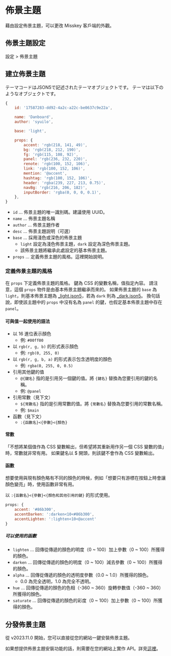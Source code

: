 # 佈景主題

藉由設定佈景主題，可以更改 Misskey 客戶端的外觀。

## 佈景主題設定

設定 > 佈景主題

## 建立佈景主題

テーマコードはJSON5で記述されたテーマオブジェクトです。
テーマは以下のようなオブジェクトです。

```js
{
	id: '17587283-dd92-4a2c-a22c-be0637c9e22a',

	name: 'Danboard',
	author: 'syuilo',

	base: 'light',

	props: {
		accent: 'rgb(218, 141, 49)',
		bg: 'rgb(218, 212, 190)',
		fg: 'rgb(115, 108, 92)',
		panel: 'rgb(236, 232, 220)',
		renote: 'rgb(100, 152, 106)',
		link: 'rgb(100, 152, 106)',
		mention: '@accent',
		hashtag: 'rgb(100, 152, 106)',
		header: 'rgba(239, 227, 213, 0.75)',
		navBg: 'rgb(216, 206, 182)',
		inputBorder: 'rgba(0, 0, 0, 0.1)',
	},
}

```

- `id` ... 佈景主題的唯一識別碼。建議使用 UUID。
- `name` ... 佈景主題名稱
- `author` ... 佈景主題作者
- `desc` ... 佈景主題説明（可選）
- `base` ... 採用淺色或深色的佈景主題
  - `light` 設定為淺色佈景主題，`dark` 設定為深色佈景主題。
  - 該佈景主題將繼承此處設定的基本佈景主題。
- `props` ... 定義佈景主題的風格。這裡開始說明。

### 定義佈景主題的風格

在 `props` 下定義佈景主題的風格。
鍵為 CSS 的變數名稱，值指定內容。
請注意，這個 `props` 物件是由基本佈景主題繼承而來的。
如果佈景主題的 `base` 為 `light`，則基本佈景主題為 [\_light.json5][_light.json5]，若為 `dark` 則為 [\_dark.json5][_dark.json5]。
換句話說，即使該主題中的 `props` 中沒有名為 `panel` 的鍵，也假定基本佈景主題中存在 `panel`。

[_light.json5]: https://github.com/misskey-dev/misskey/blob/develop/packages/frontend/src/themes/_light.json5

[_dark.json5]: https://github.com/misskey-dev/misskey/blob/develop/packages/frontend/src/themes/_dark.json5

#### 可與值一起使用的語法

- 以 16 進位表示顏色
  - 例: `#00ff00`
- 以 `rgb(r, g, b)` 的形式表示顏色
  - 例: `rgb(0, 255, 0)`
- 以 `rgb(r, g, b, a)` 的形式表示包含透明度的顏色
  - 例: `rgba(0, 255, 0, 0.5)`
- 引用其他鍵的值
  - `@{鍵名}` 指的是引用另一個鍵的值。將 `{鍵名}` 替換為您要引用的鍵的名稱。
  - 例: `@panel`
- 引用常數（見下文）
  - `${常數名}` 指的是引用常數的值。將 `{常數名}` 替換為您要引用的常數名稱。
  - 例: `$main`
- 函數（見下文）
  - `:{函數名}<{參數}<{顏色}`

#### 常數

「不想將某個值作為 CSS 變數輸出，但希望將其重新用作另一個 CSS 變數的值」時，常數就非常有用。 如果鍵名以 $ 開頭，則該鍵不會作為 CSS 變數輸出。

#### 函數

想要使用與現有顏色略有不同的顏色的時候，例如「想要只有游標在按鈕上時會讓顏色變亮」時，使用函數非常有用。

以 `:{函數名}<{參數}<{顏色和其他引用的鍵}` 的形式使用。

```js
props: {
	accent: '#86b300',
	accentDarken: ':darken<10<#86b300',
	accentLighten: ':lighten<10<@accent'
}
```

##### 可以使用的函數

- `lighten` ... 回傳從傳遞的顏色的明度（0 \~ 100）加上參數（0 \~ 100）所獲得的顏色。
- `darken` ... 回傳從傳遞的顏色的明度（0 \~ 100）減去參數（0 \~ 100）所獲得的顏色。
- `alpha` ... 回傳從傳遞的顏色的透明度參數（0.0 \~ 1.0）所獲得的顏色。
  - 0.0 為完全透明，1.0 為完全不透明。
- `hue` ... 回傳從傳遞的顏色的色相（-360 \~ 360）旋轉參數值（-360 \~ 360）所獲得的顏色。
- `saturate` ... 回傳從傳遞的顏色的彩度（0 \~ 100）加上參數（0 \~ 100）所獲得的顏色。

## 分發佈景主題

從 v2023.11.0 開始，您可以直接從您的網站一鍵安裝佈景主題。

如果想提供佈景主題安裝功能的話，則需要在您的網站上實作 API。詳見[這裡](../../for-developers/publish-on-your-website/)。

